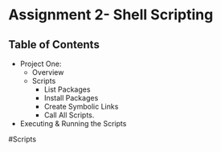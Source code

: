 # Assignment 2- Shell Scripting

## Table of Contents
- Project One:
  - Overview
   - Scripts
     - List Packages 
     - Install Packages 
     - Create Symbolic Links 
     - Call All Scripts.   
- Executing & Running the Scripts

#Scripts


